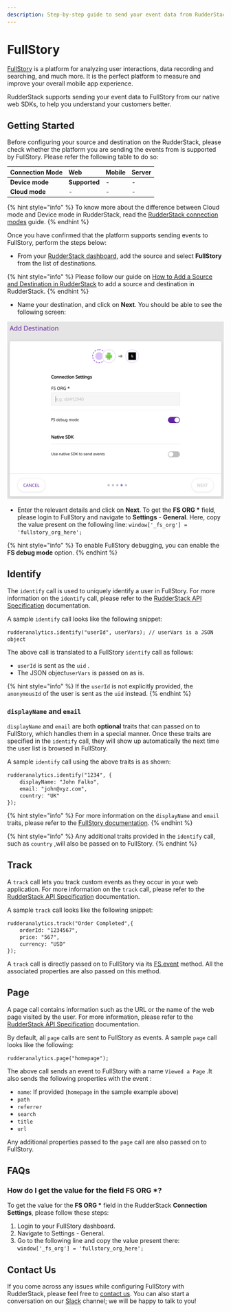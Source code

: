 ```yaml
---
description: Step-by-step guide to send your event data from RudderStack to FullStory
---
```


# FullStory

[FullStory](https://www.fullstory.com/) is a platform for analyzing user interactions, data recording and searching, and much more. It is the perfect platform to measure and improve your overall mobile app experience.

RudderStack supports sending your event data to FullStory from our native web SDKs, to help you understand your customers better.

## Getting Started

Before configuring your source and destination on the RudderStack, please check whether the platform you are sending the events from is supported by FullStory. Please refer the following table to do so:

| **Connection Mode** | **Web** | **Mobile** | **Server** |
| :--- | :--- | :--- | :--- |
| **Device mode** | **Supported** | - | - |
| **Cloud mode** | - | - | - |

{% hint style="info" %}
To know more about the difference between Cloud mode and Device mode in RudderStack, read the [RudderStack connection modes](https://docs.rudderstack.com/get-started/rudderstack-connection-modes) guide.
{% endhint %}

Once you have confirmed that the platform supports sending events to FullStory, perform the steps below:

* From your [RudderStack dashboard](https://app.rudderlabs.com/), add the source and select **FullStory** from the list of destinations.

{% hint style="info" %}
Please follow our guide on [How to Add a Source and Destination in RudderStack](https://docs.rudderstack.com/how-to-guides/adding-source-and-destination-rudderstack) to add a source and destination in RudderStack.
{% endhint %}

* Name your destination, and click on **Next**. You should be able to see the following screen:

![](../.gitbook/assets/screenshot-2020-02-26-at-3.41.29-pm.png)

* Enter the relevant details and click on **Next**. To get the **FS ORG \*** field, please login to FullStory and navigate to **Settings** - **General**. Here, copy the value present on the following line: `window['_fs_org'] = 'fullstory_org_here';`

{% hint style="info" %}
To enable FullStory debugging, you can enable the **FS debug mode** option.
{% endhint %}

## Identify

The `identify` call is used to uniquely identify a user in FullStory. For more information on the `identify` call, please refer to the [RudderStack API Specification](https://docs.rudderstack.com/rudderstack-api-spec) documentation.

A sample `identify` call looks like the following snippet:

```text
rudderanalytics.identify("userId", userVars); // userVars is a JSON object
```

The above call is translated to a FullStory `identify` call as follows:

* `userId` is sent as the `uid` .
* The JSON object`userVars` is passed on as is.

{% hint style="info" %}
If the `userId` is not explicitly provided, the `anonymousId` of the user is sent as the `uid` instead.
{% endhint %}

### `displayName` and `email`

`displayName` and `email` are both **optional** traits that can passed on to FullStory, which handles them in a special manner. Once these traits are specified in the `identify` call, they will show up automatically the next time the user list is browsed in FullStory.

A sample `identify` call using the above traits is as shown:

```text
rudderanalytics.identify("1234", {
    displayName: "John Falko",
    email: "john@xyz.com",
    country: "UK"
});
```

{% hint style="info" %}
For more information on the `displayName` and `email` traits, please refer to the [FullStory documentation](https://help.fullstory.com/hc/en-us/articles/360020828113).
{% endhint %}

{% hint style="info" %}
Any additional traits provided in the `identify` call, such as `country` ,will also be passed on to FullStory.
{% endhint %}

## Track

A `track` call lets you track custom events as they occur in your web application. For more information on the `track` call, please refer to the [RudderStack API Specification](https://docs.rudderstack.com/rudderstack-api-spec) documentation.

A sample `track` call looks like the following snippet:

```text
rudderanalytics.track("Order Completed",{
    orderId: "1234567",
    price: "567",
    currency: "USD"
});
```

A `track` call is directly passed on to FullStory via its [FS.event](https://help.fullstory.com/hc/en-us/articles/360020623274-FS-event-API-Sending-custom-event-data-into-FullStory) method. All the associated properties are also passed on this method.

## Page

A page call contains information such as the URL or the name of the web page visited by the user. For more information, please refer to the [RudderStack API Specification](https://docs.rudderstack.com/rudderstack-api-spec) documentation.

By default, all `page` calls are sent to FullStory as events. A sample `page` call looks like the following:

```text
rudderanalytics.page("homepage");
```

The above call sends an event to FullStory with a name `Viewed a Page` .It also sends the following properties with the event :

* `name`: If provided \(`homepage` in the sample example above\)
* `path`
* `referrer`
* `search`
* `title`
* `url`

Any additional properties passed to the `page` call are also passed on to FullStory.

## FAQs

### How do I get the value for the field FS ORG \*?

To get the value for the **FS ORG \*** field in the RudderStack **Connection Settings**, please follow these steps:

1. Login to your FullStory dashboard.
2. Navigate to Settings - General.
3. Go to the following line and copy the value present there: `window['_fs_org'] = 'fullstory_org_here';`

## Contact Us

If you come across any issues while configuring FullStory with RudderStack, please feel free to [contact us](mailto:%20contact@rudderstack.com). You can also start a conversation on our [Slack](https://resources.rudderstack.com/join-rudderstack-slack) channel; we will be happy to talk to you!

